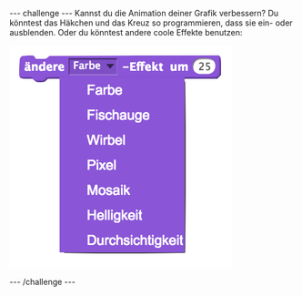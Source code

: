 --- challenge ---
Kannst du die Animation deiner Grafik verbessern? Du könntest das Häkchen und das Kreuz so programmieren, dass sie ein- oder ausblenden. Oder du könntest andere coole Effekte benutzen:

![screenshot](images/brain-effects.png)




--- /challenge ---